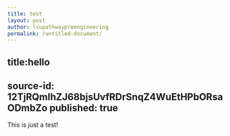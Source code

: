 ```yaml
---
title: test
layout: post
author: lsupathwaypreengineering
permalink: /untitled-document/
---
```

title:hello
---
source-id: 12TjRQmIhZJ68bjsUvfRDrSnqZ4WuEtHPbORsaODmbZo
published: true
---
This is just a test! 

